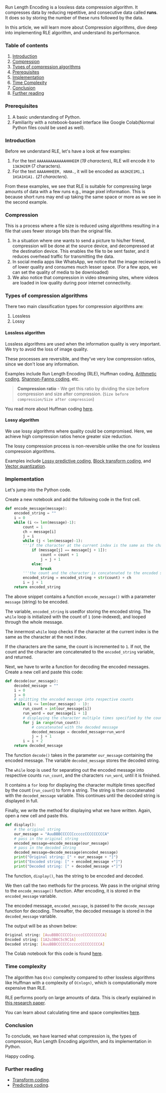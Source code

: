 Run Length Encoding is a lossless data compression algorithm. It compresses data by reducing repetitive, and consecutive data called **runs**. It does so by storing the number of these runs followed by the data.

In this article, we will learn more about Compression algorithms, dive deep into implementing RLE algorithm, and understand its performance.

### Table of contents
1. [Introduction](#introduction)
2. [Compression](#compression)
3. [Types of compression algorithms](#types-of-compression-algorithms)
4. [Prerequisites](#prerequisites)
5. [Implementation](#implementation)
6. [Time Complexity](#time-complexity)
7. [Conclusion](#conclusion)
8. [Further reading](#further-reading)

### Prerequisites
1. A basic understanding of Python. 
2. Familiarity with a notebook-based interface like Google Colab(Normal Python files could be used as well).

### Introduction
Before we understand RLE, let's have a look at few examples:

1. For the text `AAAAAAAAAAAAAHHHEEM` (*19 characters*), RLE will encode it to `13A3H2EM` (7 characters).
2. For the text `AAAAHHHEEM, HAHA.`, it will be encoded as `4A3H2E1M1,1 1H1A1H1A1.` (*21 characters*).

From these examples, we see that RLE is suitable for compressing large amounts of data with a few runs e.g., image pixel information. This is because short runs may end up taking the same space or more as we see in the second example.

### Compression
This is a process where a file size is reduced using algorithms resulting in a file that uses fewer storage bits than the original file.

1. In a situation where one wants to send a picture to his/her friend, compression will be done at the source device, and decompressed at the destination device. This enables the file to be sent faster, and it reduces overhead traffic for transmitting the data.
2. In social media apps like WhatsApp, we notice that the image recieved is of lower quality and consumes much lesser space. (For a few apps, we can set the quality of media to be downloaded)
3. We also notice that compression in video streaming sites, where videos are loaded in low quality during poor internet connectivity. 

### Types of compression algorithms
There two main classification types for compression algorithms are:
1. Lossless
2. Lossy

#### Lossless algorithm
Lossless algorithms are used when the information quality is very important. We try to avoid the loss of image quality.

These processes are reversible, and they've very low compression ratios, since we don't lose any information.

Examples include Run Length Encoding (RLE), Huffman coding, [Arithmetic coding](https://en.wikipedia.org/wiki/Arithmetic_coding), [Shannon-Fanno coding](https://www.geeksforgeeks.org/shannon-fano-algorithm-for-data-compression/), etc.

> **Compression ratio** - We get this ratio by dividing the size before compression and size after compression. (`Size before compression/Size after compression`)

You read more about Huffman coding [here](/engineering-education/huffman-coding-python/).

#### Lossy algorithm
We use lossy algorithms where quality could be compromised. Here, we achieve high compression ratios hence greater size reduction.

The lossy compression process is non-reversible unlike the one for lossless compression algorithms.

Examples include [Lossy predictive coding](https://www.spiedigitallibrary.org/ebooks/TT/Digital-Image-Compression-Techniques/Chapter9/Lossy-Predictive-Coding/10.1117/3.34917.ch9),  [Block transform coding](https://web.ece.ucsb.edu/~manj/ece178-Fall2009/e178-L14.ppt.pdf), and [Vector quantization](https://www.spiedigitallibrary.org/ebooks/PM/Optical-Satellite-Data-Compression-and-Implementation/4/Vector-Quantization-Data-Compression/10.1117/3.1002297.ch4).

### Implementation
Let's jump into the Python code.

Create a new notebook and add the following code in the first cell.

```python
def encode_message(message):
    encoded_string = ""
    i = 0
    while (i <= len(message)-1):
        count = 1
        ch = message[i]
        j = i
        while (j < len(message)-1): 
        '''if the character at the current index is the same as the character at the next index. If the characters are the same, the count is incremented to 1'''    
            if (message[j] == message[j + 1]): 
                count = count + 1
                j = j + 1
            else: 
                break
        '''the count and the character is concatenated to the encoded string'''
        encoded_string = encoded_string + str(count) + ch
        i = j + 1
    return encoded_string
```

The above snippet contains a function `encode_message()` with a parameter `message` (string) to be encoded.

The variable, `encoded_string` is usedfor storing the encoded string. The `while` loop is initialized with the count of `1` (one-indexed), and looped through the whole message.

The innermost `while` loop checks if the character at the current index is the same as the character at the next index.

If the characters are the same, the count is incremented to `1`. If not, the count and the character are concatenated to the `encoded_string` variable, and returned.

Next, we have to write a function for decoding the encoded messages. Create a new cell and paste this code:

```python
def decode(our_message):
    decoded_message = ""
    i = 0
    j = 0
    # splitting the encoded message into respective counts
    while (i <= len(our_message) - 1):
        run_count = int(our_message[i])
        run_word = our_message[i + 1]
        # displaying the character multiple times specified by the count
        for j in range(run_count):
            # concatenated with the decoded message
            decoded_message = decoded_message+run_word
            j = j + 1
        i = i + 2
    return decoded_message
```

The function `decode()` takes in the parameter `our_message` containing the encoded message. The variable `decoded_message` stores the decoded string.

The `while` loop is used for separating out the encoded message into respective counts `run_count`, and the characters `run_word`, until it is finished.

It contains a `for` loop for displaying the character multiple times specified by the count (`run_count`) to form a string. The string is then concatenated with the `decoded_message` variable. This continues until the decoded string is displayed in full.

Finally, we write the method for displaying what we have written. Again, open a new cell and paste this.

```python
def display():
    # the original string
    our_message = "AuuBBBCCCCCCcccccCCCCCCCCCA"
    # pass in the original string
    encoded_message=encode_message(our_message)
    # pass in the decoded string
    decoded_message=decode_message(encoded_message)
    print("Original string: [" + our_message + "]")
    print("Encoded string: [" + encoded_message +"]")
    print("Decoded string: [" + decoded_message +"]")
```

The function, `display()`, has the string to be encoded and decoded.

We then call the two methods for the process. We pass in the original string to the `encode_message()` function. After encoding, it is stored in the `encoded_message` variable. 

The encoded message, `encoded_message`, is passed to the `decode_message` function for decoding. Thereafter, the decoded message is stored in the `decoded_message` variable.

The output will be as shown below:

```bash
Original string: [AuuBBBCCCCCCcccccCCCCCCCCCA]
Encoded string: [1A2u3B6C5c9C1A]
Decoded string: [AuuBBBCCCCCCcccccCCCCCCCCCA]
```

The Colab notebook for this code is found [here](https://colab.research.google.com/drive/1Thf9CLJkhjGQE-XN2IkSwW2SuZ8TAXoh?usp=sharing).

### Time complexity
The algorithm has `O(n)` complexity compared to other lossless algorithms like Huffman with a complexity of `O(nlogn)`, which is computationally more expensive than RLE.

RLE performs poorly on large amounts of data. This is clearly explained in [this research paper](https://core.ac.uk/download/pdf/228547034.pdf).

You can learn about calculating time and space complexities [here](/engineering-education/big-o-notation/).

### Conclusion
To conclude, we have learned what compression is, the types of compression, Run Length Encoding algorithm, and its implementation in Python.

Happy coding.

### Further reading
- [Transform coding](https://en.wikipedia.org/wiki/Transform_coding).
- [Predictive coding](https://web.stanford.edu/class/ee398a/handouts/lectures/06-Prediction.pdf).